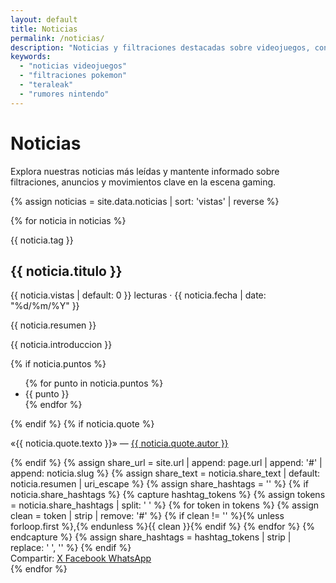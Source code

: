 ```yaml
---
layout: default
title: Noticias
permalink: /noticias/
description: "Noticias y filtraciones destacadas sobre videojuegos, consolas y la comunidad Apollo-es."
keywords:
  - "noticias videojuegos"
  - "filtraciones pokemon"
  - "teraleak"
  - "rumores nintendo"
---
```


<h1>Noticias</h1>
<p>Explora nuestras noticias más leídas y mantente informado sobre filtraciones, anuncios y movimientos clave en la escena gaming.</p>

{% assign noticias = site.data.noticias | sort: 'vistas' | reverse %}
<div class="news-list">
  {% for noticia in noticias %}
  <article id="{{ noticia.slug }}" class="news-card news-card-list">
    <div class="news-card-body">
      <p class="news-tag">{{ noticia.tag }}</p>
      <h2>{{ noticia.titulo }}</h2>
      <p class="news-meta">{{ noticia.vistas | default: 0 }} lecturas · {{ noticia.fecha | date: "%d/%m/%Y" }}</p>
      <p>{{ noticia.resumen }}</p>
      <p>{{ noticia.introduccion }}</p>
      {% if noticia.puntos %}
      <ul class="news-highlights">
        {% for punto in noticia.puntos %}
        <li>{{ punto }}</li>
        {% endfor %}
      </ul>
      {% endif %}
      {% if noticia.quote %}
      <p class="news-quote">«{{ noticia.quote.texto }}» — <a href="{{ noticia.quote.url }}" target="_blank" rel="noopener">{{ noticia.quote.autor }}</a></p>
      {% endif %}
      {% assign share_url = site.url | append: page.url | append: '#' | append: noticia.slug %}
      {% assign share_text = noticia.share_text | default: noticia.resumen | uri_escape %}
      {% assign share_hashtags = '' %}
      {% if noticia.share_hashtags %}
        {% capture hashtag_tokens %}
          {% assign tokens = noticia.share_hashtags | split: ' ' %}
          {% for token in tokens %}
            {% assign clean = token | strip | remove: '#' %}
            {% if clean != '' %}{% unless forloop.first %},{% endunless %}{{ clean }}{% endif %}
          {% endfor %}
        {% endcapture %}
        {% assign share_hashtags = hashtag_tokens | strip | replace: ' ', '' %}
      {% endif %}
      <div class="news-share" data-share data-share-url="{{ share_url }}" data-share-title="{{ noticia.titulo }}" data-share-text="{{ noticia.share_text | default: noticia.resumen }}">
        <span>Compartir:</span>
        <a class="btn share" href="https://twitter.com/intent/tweet?url={{ share_url | uri_escape }}&text={{ share_text }}{% if share_hashtags != '' %}&hashtags={{ share_hashtags | uri_escape }}{% endif %}" target="_blank" rel="noopener" data-platform="x">
          <i class="ti ti-brand-twitter"></i> X
        </a>
        <a class="btn share" href="https://www.facebook.com/sharer/sharer.php?u={{ share_url | uri_escape }}&quote={{ share_text }}" target="_blank" rel="noopener" data-platform="facebook">
          <i class="ti ti-brand-facebook"></i> Facebook
        </a>
        <a class="btn share" href="https://wa.me/?text={{ share_text }}%20{{ share_url | uri_escape }}" target="_blank" rel="noopener" data-platform="whatsapp">
          <i class="ti ti-brand-whatsapp"></i> WhatsApp
        </a>
      </div>
    </div>
  </article>
  {% endfor %}
</div>
